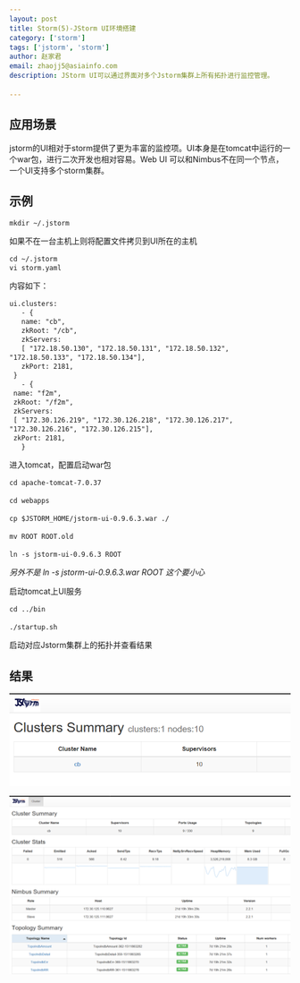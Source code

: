 ```yaml
---
layout: post
title: Storm(5)-JStorm UI环境搭建
category: ['storm']
tags: ['jstorm', 'storm']
author: 赵家君
email: zhaojj5@asiainfo.com
description: JStorm UI可以通过界面对多个Jstorm集群上所有拓扑进行监控管理。

---
```


## 应用场景 ##

jstorm的UI相对于storm提供了更为丰富的监控项。UI本身是在tomcat中运行的一个war包，进行二次开发也相对容易。Web UI 可以和Nimbus不在同一个节点，一个UI支持多个storm集群。

## 示例 ##

    mkdir ~/.jstorm

如果不在一台主机上则将配置文件拷贝到UI所在的主机

    cd ~/.jstorm
    vi storm.yaml

内容如下：

    ui.clusters:
       - {
       name: "cb",
       zkRoot: "/cb",
       zkServers:
       [ "172.18.50.130", "172.18.50.131", "172.18.50.132", "172.18.50.133", "172.18.50.134"],
       zkPort: 2181,
     }
       - {
     name: "f2m",
     zkRoot: "/f2m",
     zkServers:
     [ "172.30.126.219", "172.30.126.218", "172.30.126.217", "172.30.126.216", "172.30.126.215"],
     zkPort: 2181,
       }

进入tomcat，配置启动war包
     
    cd apache-tomcat-7.0.37
    
    cd webapps
    
    cp $JSTORM_HOME/jstorm-ui-0.9.6.3.war ./
    
    mv ROOT ROOT.old
    
    ln -s jstorm-ui-0.9.6.3 ROOT     
 
*另外不是 ln -s jstorm-ui-0.9.6.3.war ROOT 这个要小心*

启动tomcat上UI服务

    cd ../bin

    ./startup.sh
    
启动对应Jstorm集群上的拓扑并查看结果

## 结果 ##

![1](/images/zhaojiajun/2017-12-06-storm-5img1.png)

![2](/images/zhaojiajun/2017-12-06-storm-5img2.png)





	